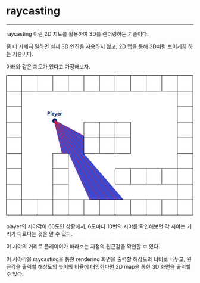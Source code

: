 # raycasting

---

raycasting 이란 2D 지도를 활용하여 3D를 렌더링하는 기술이다.

좀 더 자세히 말하면 실제 3D 엔진을 사용하지 않고, 2D 맵을 통해 3D처럼 보이게끔 하는 기술이다.

아래와 같은 지도가 있다고 가정해보자.

![example_map](https://github.com/HyeonsikBae/42Seoul/blob/master/cud3d/raycasting_map_example.png)

player의 시야각이 60도인 상황에서, 6도마다 10번의 시야를 확인해보면 각 시야는 거리가 다르다는 것을 알 수 있다.

이 시야의 거리로 플레이어가 바라보는 지점의 원근감을 확인할 수 있다.

이 시야각을 raycasting을 통한 rendering 화면을 출력할 해상도의 너비로 나누고, 원근감을 출력할 해상도의 높이의 비율에 대입한다면 2D map을 통한 3D 화면을 출력할 수 있다.